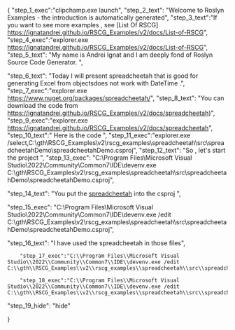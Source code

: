 {
    "step_1_exec":"clipchamp.exe launch",
    "step_2_text": "Welcome to Roslyn Examples - the introduction is automatically generated",
    "step_3_text":"If you want to see more examples , see  [List Of RSCG] https://ignatandrei.github.io/RSCG_Examples/v2/docs/List-of-RSCG",
    "step_4_exec":"explorer.exe https://ignatandrei.github.io/RSCG_Examples/v2/docs/List-of-RSCG",
    "step_5_text": "My name is Andrei Ignat and I am deeply fond of Roslyn Source Code Generator. ",

"step_6_text": "Today I will present spreadcheetah  that is good for generating Excel from objectsdoes not work with DateTime .",
"step_7_exec":"explorer.exe https://www.nuget.org/packages/spreadcheetah/",
"step_8_text": "You can download the code from https://ignatandrei.github.io/RSCG_Examples/v2/docs/spreadcheetah)",
"step_9_exec":"explorer.exe https://ignatandrei.github.io/RSCG_Examples/v2/docs/spreadcheetah",
"step_10_text":" Here is the code ",
"step_11_exec":"explorer.exe /select,C:\\gth\\RSCG_Examples\\v2\\rscg_examples\\spreadcheetah\\src\\spreadcheetahDemo\\spreadcheetahDemo.csproj",
"step_12_text": "So , let's start the project ",
"step_13_exec": "C:\\Program Files\\Microsoft Visual Studio\\2022\\Community\\Common7\\IDE\\devenv.exe C:\\gth\\RSCG_Examples\\v2\\rscg_examples\\spreadcheetah\\src\\spreadcheetahDemo\\spreadcheetahDemo.csproj",

"step_14_text": "You put the  [spreadcheetah](https://www.nuget.org/packages/spreadcheetah/) into the csproj ",

"step_15_exec": "C:\\Program Files\\Microsoft Visual Studio\\2022\\Community\\Common7\\IDE\\devenv.exe /edit C:\\gth\\RSCG_Examples\\v2\\rscg_examples\\spreadcheetah\\src\\spreadcheetahDemo\\spreadcheetahDemo.csproj",

"step_16_text": "I have used the spreadcheetah in those files",


        "step_17_exec":"C:\\Program Files\\Microsoft Visual Studio\\2022\\Community\\Common7\\IDE\\devenv.exe /edit C:\\gth\\RSCG_Examples\\v2\\rscg_examples\\spreadcheetah\\src\\spreadcheetahDemo\\Person.cs",
    
        "step_18_exec":"C:\\Program Files\\Microsoft Visual Studio\\2022\\Community\\Common7\\IDE\\devenv.exe /edit C:\\gth\\RSCG_Examples\\v2\\rscg_examples\\spreadcheetah\\src\\spreadcheetahDemo\\Program.cs",
    
"step_19_hide": "hide"


}